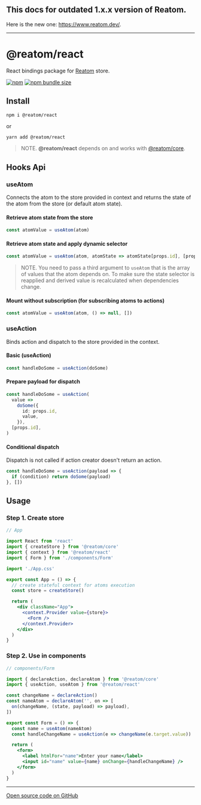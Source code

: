 ## **This docs for outdated 1.x.x version of Reatom.**

Here is the new one: https://www.reatom.dev/.

---

# @reatom/react

React bindings package for [Reatom](https://github.com/artalar/reatom) store.

[![npm](https://img.shields.io/npm/v/@reatom/react?style=flat-square)](https://www.npmjs.com/package/@reatom/react)
[![npm bundle size](https://img.shields.io/bundlephobia/minzip/@reatom/react?style=flat-square)](https://bundlephobia.com/result?p=@reatom/react)

## Install

```
npm i @reatom/react
```

or

```sh
yarn add @reatom/react
```

> NOTE. **@reatom/react** depends on and works with [@reatom/core](https://reatom.js.org/#/reatom-core).

## Hooks Api

### useAtom

Connects the atom to the store provided in context and returns the state of the atom from the store (or default atom state).

#### Retrieve atom state from the store

```ts
const atomValue = useAtom(atom)
```

#### Retrieve atom state and apply dynamic selector

```ts
const atomValue = useAtom(atom, atomState => atomState[props.id], [props.id])
```

> NOTE. You need to pass a third argument to `useAtom` that is the array of values that the atom depends on. To make sure the state selector is reapplied and derived value is recalculated when dependencies change.

#### Mount without subscription (for subscribing atoms to actions)

```ts
const atomValue = useAtom(atom, () => null, [])
```

### useAction

Binds action and dispatch to the store provided in the context.

#### Basic (useAction)

```ts
const handleDoSome = useAction(doSome)
```

#### Prepare payload for dispatch

```ts
const handleDoSome = useAction(
  value =>
    doSome({
      id: props.id,
      value,
    }),
  [props.id],
)
```

#### Conditional dispatch

Dispatch is not called if action creator doesn't return an action.

```ts
const handleDoSome = useAction(payload => {
  if (condition) return doSome(payload)
}, [])
```

## Usage

### Step 1. Create store

```jsx
// App

import React from 'react'
import { createStore } from '@reatom/core'
import { context } from '@reatom/react'
import { Form } from './components/Form'

import './App.css'

export const App = () => {
  // create stateful context for atoms execution
  const store = createStore()

  return (
    <div className="App">
      <context.Provider value={store}>
        <Form />
      </context.Provider>
    </div>
  )
}
```

### Step 2. Use in components

```jsx
// components/Form

import { declareAction, declareAtom } from '@reatom/core'
import { useAction, useAtom } from '@reatom/react'

const changeName = declareAction()
const nameAtom = declareAtom('', on => [
  on(changeName, (state, payload) => payload),
])

export const Form = () => {
  const name = useAtom(nameAtom)
  const handleChangeName = useAction(e => changeName(e.target.value))

  return (
    <form>
      <label htmlFor="name">Enter your name</label>
      <input id="name" value={name} onChange={handleChangeName} />
    </form>
  )
}
```

---

[Open source code on GitHub](https://github.com/artalar/reatom/tree/master/packages/react)
